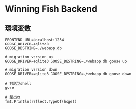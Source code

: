 # Winning Fish Backend

## 環境変数

```
FRONTEND_URL=localhost:1234
GOOSE_DRIVER=sqlite3
GOOSE_DBSTRING=./webapp.db
```

```
# migration version up
GOOSE_DRIVER=sqlite3 GOOSE_DBSTRING=./webapp.db goose up

# migration version down
GOOSE_DRIVER=sqlite3 GOOSE_DBSTRING=./webapp.db goose down
```


```
# 対話型shell
gore

# 型出力
fmt.Println(reflect.TypeOf(hoge))
```